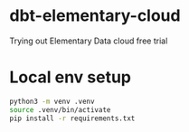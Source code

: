 # dbt-elementary-cloud

Trying out Elementary Data cloud free trial



# Local env setup

```bash
python3 -m venv .venv
source .venv/bin/activate
pip install -r requirements.txt
```
